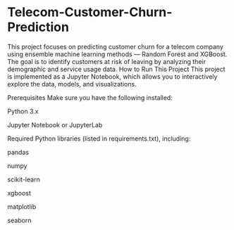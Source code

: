 # Telecom-Customer-Churn-Prediction
This project focuses on predicting customer churn for a telecom company using ensemble machine learning methods — Random Forest and XGBoost. The goal is to identify customers at risk of leaving by analyzing their demographic and service usage data.
How to Run This Project
This project is implemented as a Jupyter Notebook, which allows you to interactively explore the data, models, and visualizations.

Prerequisites
Make sure you have the following installed:

Python 3.x

Jupyter Notebook or JupyterLab

Required Python libraries (listed in requirements.txt), including:

pandas

numpy

scikit-learn

xgboost

matplotlib

seaborn
